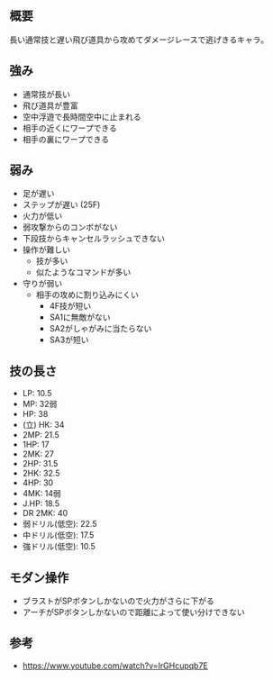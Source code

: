 ## 概要

長い通常技と遅い飛び道具から攻めてダメージレースで逃げきるキャラ。

## 強み

- 通常技が長い
- 飛び道具が豊富
- 空中浮遊で長時間空中に止まれる
- 相手の近くにワープできる
- 相手の裏にワープできる

## 弱み

- 足が遅い
- ステップが遅い (25F)
- 火力が低い
- 弱攻撃からのコンボがない
- 下段技からキャンセルラッシュできない
- 操作が難しい
  - 技が多い
  - 似たようなコマンドが多い
- 守りが弱い
  - 相手の攻めに割り込みにくい
    - 4F技が短い
    - SA1に無敵がない
    - SA2がしゃがみに当たらない
    - SA3が短い

## 技の長さ

- LP: 10.5
- MP: 32弱
- HP: 38
- (立) HK: 34
- 2MP: 21.5
- 1HP: 17
- 2MK: 27
- 2HP: 31.5
- 2HK: 32.5
- 4HP: 30
- 4MK: 14弱
- J.HP: 18.5
- DR 2MK: 40
- 弱ドリル(低空): 22.5
- 中ドリル(低空): 17.5
- 強ドリル(低空): 10.5

## モダン操作

- ブラストがSPボタンしかないので火力がさらに下がる
- アーチがSPボタンしかないので距離によって使い分けできない

## 参考

- https://www.youtube.com/watch?v=IrGHcupqb7E
